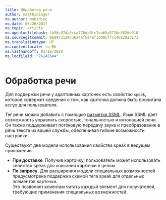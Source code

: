 ```yaml
---
title: Обработка речи
author: matthidinger
ms.author: mahiding
ms.date: 06/26/2017
ms.topic: article
ms.openlocfilehash: fb56c97da3cca776da0fc7ea65a9726c8826e910
ms.sourcegitcommit: 9a9973129c36a41f5e4af30d95ffc146820ad173
ms.translationtype: HT
ms.contentlocale: ru-RU
ms.lasthandoff: 01/16/2020
ms.locfileid: "76145544"
---
```

# <a name="handling-speech"></a>Обработка речи

Для поддержки речи у адаптивных карточек есть свойство `speak`, которое содержит сведения о том, как карточка должна быть прочитана вслух для пользователя.

Тег речи можно добавить с помощью [разметки SSML](https://msdn.microsoft.com/library/office/hh361578(v=office.14).aspx). Язык SSML дает возможность управлять скоростью, тональностью и интонацией речи.  Он также поддерживает потоковую передачу звука и преобразование в речь текста из вашей службы, обеспечивая гибкие возможности настройки.

Существуют две модели использования свойства speak в ведущем приложении.
* **При доставке**. Получив карточку, пользователь может использовать свойство speak для описания карточки в целом.
* **По запросу**. Для расширения модели специальных возможностей предусмотрена поддержка схемой тега speak для отдельных элементов карточки.  
Это позволяет клиентам читать каждый элемент для получателей, требующих применения специальных возможностей.

